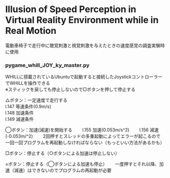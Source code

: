 # Illusion of Speed Perception in Virtual Reality Environment while in Real Motion
電動車椅子で走行中に聴覚刺激と視覚刺激を与えたときの速度感覚の調査実験時に使用

### pygame_whill_JOY_ky_master.py

WHILLに搭載されているUbuntuで起動すると接続したJoystickコントローラーでWHILLを操作できる  
※スティックを戻しても停止しないので□ボタンを押して停止する

△ボタン：一定速度で走行する  
  l.147 等速条件(0.9m/s)  
  l.148 加速条件  
  l.149 減速条件

◯ボタン：加速(減速)を開始する　　
  l.155 加速(0.053m/s^2)　　
  l.156 減速(-0.053m/^2)　　
  2回押すとスレッドの多重起動によってエラーが起こるので一回一回プログラムを再起動しなければならない（もっといい方法があるかも）
  
 □ボタン：停止する（○ボタンによる加速は停止しない）
 
 ×ボタン：停止する（◯ボタンによる加速も停止）　　
  一度押すとそれ以降、加速（減速）はできないのでプログラムの再起動が必要
  
